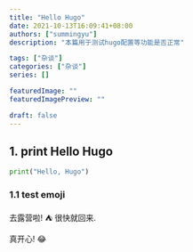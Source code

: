 ```yaml
---
title: "Hello Hugo"
date: 2021-10-13T16:09:41+08:00
authors: ["summingyu"]
description: "本篇用于测试hugo配置等功能是否正常"

tags: ["杂谈"]
categories: ["杂谈"]
series: []

featuredImage: ""
featuredImagePreview: ""

draft: false
---
```


## 1. print Hello Hugo

```python
print("Hello, Hugo")
```

### 1.1 test emoji

去露营啦! :tent: 很快就回来.

真开心! :joy:
